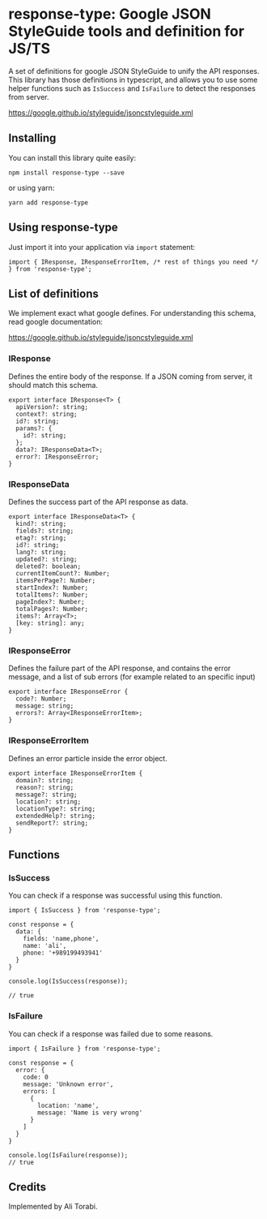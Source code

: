 # response-type: Google JSON StyleGuide tools and definition for JS/TS

A set of definitions for google JSON StyleGuide to unify the API responses. This library has those definitions in typescript, and allows you to use
some helper functions such as `IsSuccess` and `IsFailure` to detect the responses from server.

https://google.github.io/styleguide/jsoncstyleguide.xml

## Installing 

You can install this library quite easily:

```
npm install response-type --save
```

or using yarn:

```
yarn add response-type
```

## Using response-type

Just import it into your application via `import` statement:

```
import { IResponse, IResponseErrorItem, /* rest of things you need */ } from 'response-type';
```


## List of definitions

We implement exact what google defines. For understanding this schema, read google documentation:

https://google.github.io/styleguide/jsoncstyleguide.xml

### IResponse<T>

Defines the entire body of the response. If a JSON coming from server, it should match this schema.

```
export interface IResponse<T> {
  apiVersion?: string;
  context?: string;
  id?: string;
  params?: {
    id?: string;
  };
  data?: IResponseData<T>;
  error?: IResponseError;
}
```


### IResponseData<T>

Defines the success part of the API response as data.

```
export interface IResponseData<T> {
  kind?: string;
  fields?: string;
  etag?: string;
  id?: string;
  lang?: string;
  updated?: string;
  deleted?: boolean;
  currentItemCount?: Number;
  itemsPerPage?: Number;
  startIndex?: Number;
  totalItems?: Number;
  pageIndex?: Number;
  totalPages?: Number;
  items?: Array<T>;
  [key: string]: any;
}
```


### IResponseError<T>

Defines the failure part of the API response, and contains the error message, and a list of sub errors (for example related to an specific input)

```
export interface IResponseError {
  code?: Number;
  message: string;
  errors?: Array<IResponseErrorItem>;
}
```


### IResponseErrorItem<T>

Defines an error particle inside the error object.

```
export interface IResponseErrorItem {
  domain?: string;
  reason?: string;
  message?: string;
  location?: string;
  locationType?: string;
  extendedHelp?: string;
  sendReport?: string;
}
```


## Functions

### IsSuccess

You can check if a response was successful using this function.

```
import { IsSuccess } from 'response-type';

const response = {
  data: {
    fields: 'name,phone',
    name: 'ali',
    phone: '+989199493941'
  }
}

console.log(IsSuccess(response));

// true

```

### IsFailure

You can check if a response was failed due to some reasons.

```
import { IsFailure } from 'response-type';

const response = {
  error: {
    code: 0
    message: 'Unknown error',
    errors: [
      {
        location: 'name',
        message: 'Name is very wrong'
      }
    ]
  }
}

console.log(IsFailure(response));
// true
```


## Credits

Implemented by Ali Torabi.